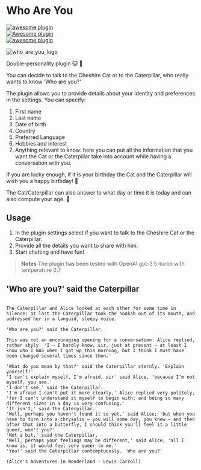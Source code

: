 # Who Are You

[![awesome plugin](https://custom-icon-badges.demolab.com/static/v1?label=&message=awesome+plugin&color=383938&style=for-the-badge&logo=cheshire_cat_ai)](https://)  
[![Awesome plugin](https://custom-icon-badges.demolab.com/static/v1?label=&message=Awesome+plugin&color=000000&style=for-the-badge&logo=cheshire_cat_ai)](https://)  
[![awesome plugin](https://custom-icon-badges.demolab.com/static/v1?label=&message=awesome+plugin&color=F4F4F5&style=for-the-badge&logo=cheshire_cat_black)](https://)

![who_are_you_logo](https://raw.githubusercontent.com/ElisaDistante/main/who_are_you_logo.jpg)


Double-personality plugin 🐱 🐛

You can decide to talk to the Cheshire Cat or to the Caterpillar, who really wants to know 'Who are you?' 

The plugin allows you to provide details about your identity and preferences in the settings. 
You can specify:

1. First name
2. Last name
3. Date of birth
4. Country
5. Preferred Language
6. Hobbies and interest
7. Anything relevant to know: here you can put all the information that you want the Cat or the Caterpillar take into account while having a conversation with you. 

If you are lucky enough, if it is your birthday the Cat and the Caterpillar will wish you a happy birthday! 🎂

The Cat/Caterpillar can also answer to what day or time it is today and can also compute your age.  📅

## Usage

1. In the plugin settings select if you want to talk to the Cheshire Cat or the Caterpillar.
2. Provide all the details you want to share with him.
3. Start chatting and have fun!

> **Notes**
> The plugin has been tested with OpenAI gpt-3.5-turbo with temperature 0.7



## 'Who are you?' said the Caterpillar

```

The Caterpillar and Alice looked at each other for some time in silence: at last the Caterpillar took the hookah out of its mouth, and addressed her in a languid, sleepy voice.

'Who are you?' said the Caterpillar.

This was not an encouraging opening for a conversation. Alice replied, rather shyly, 'I — I hardly know, sir, just at present — at least I know who I WAS when I got up this morning, but I think I must have been changed several times since then.'

'What do you mean by that?' said the Caterpillar sternly. 'Explain yourself!'
'I can't explain myself, I'm afraid, sir' said Alice, 'because I'm not myself, you see.'
'I don't see,' said the Caterpillar.
'I'm afraid I can't put it more clearly,' Alice replied very politely, 'for I can't understand it myself to begin with; and being so many different sizes in a day is very confusing.'
'It isn't,' said the Caterpillar.
'Well, perhaps you haven't found it so yet,' said Alice; 'but when you have to turn into a chrysalis — you will some day, you know — and then after that into a butterfly, I should think you'll feel it a little queer, won't you?'
'Not a bit,' said the Caterpillar.
'Well, perhaps your feelings may be different,' said Alice; 'all I know is, it would feel very queer to me.'
'You!' said the Caterpillar contemptuously. 'Who are you?'

(Alice's Adventures in Wonderland - Lewis Carroll)

```

